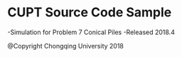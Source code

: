 # CUPT Source Code Sample

-Simulation for Problem 7 Conical Piles
-Released 2018.4

@Copyright Chongqing University 2018
